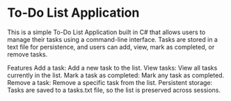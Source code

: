 # To-Do List Application
This is a simple To-Do List Application built in C# that allows users to manage their tasks using a command-line interface. Tasks are stored in a text file for persistence, and users can add, view, mark as completed, or remove tasks.

Features
Add a task: Add a new task to the list.
View tasks: View all tasks currently in the list.
Mark a task as completed: Mark any task as completed.
Remove a task: Remove a specific task from the list.
Persistent storage: Tasks are saved to a tasks.txt file, so the list is preserved across sessions.
